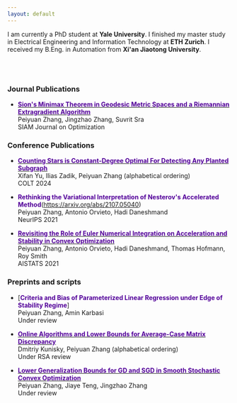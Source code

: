 ```yaml
---
layout: default
---
```


I am currently a PhD student at **Yale University**. I finished my master study in Electrical Engineering and Information Technology at **ETH Zurich**.  I received my B.Eng. in Automation from **Xi'an Jiaotong University**. 

<br/><br/>
### Journal Publications
* [**<span style="color:#520099">Sion's Minimax Theorem in Geodesic Metric Spaces and a Riemannian Extragradient Algorithm</span>**](https://arxiv.org/abs/2202.06950) <br />
  Peiyuan Zhang, Jingzhao Zhang, Suvrit Sra <br />
  SIAM Journal on Optimization

### Conference Publications
* [**<span style="color:#520099">Counting Stars is Constant-Degree Optimal For Detecting Any Planted Subgraph</span>**](https://arxiv.org/pdf/2403.17766) <br />
  Xifan Yu, Ilias Zadik, Peiyuan Zhang (alphabetical ordering) <br />
  COLT 2024

* **<span style="color:#520099">Rethinking the Variational Interpretation of Nesterov's Accelerated Method</span>**(https://arxiv.org/abs/2107.05040) <br />
  Peiyuan Zhang, Antonio Orvieto, Hadi Daneshmand <br />
  NeurIPS 2021
  
* [**<span style="color:#520099">Revisiting the Role of Euler Numerical Integration on Acceleration and Stability in Convex Optimization</span>**](https://arxiv.org/abs/2102.11537) <br />
  Peiyuan Zhang, Antonio Orvieto, Hadi Daneshmand, Thomas Hofmann, Roy Smith <br />
  AISTATS 2021

### Preprints and scripts
* [**<span style="color:#520099">Criteria and Bias of Parameterized Linear Regression under Edge of Stability Regime</span>**] <br />
  Peiyuan Zhang, Amin Karbasi <br />
  Under review

* [**<span style="color:#520099">Online Algorithms and Lower Bounds for Average-Case Matrix Discrepancy</span>**](https://arxiv.org/abs/2307.10055) <br />
  Dmitriy Kunisky, Peiyuan Zhang (alphabetical ordering) <br />
  Under RSA review
 
* [**<span style="color:#520099">Lower Generalization Bounds for GD and SGD in Smooth Stochastic Convex Optimization</span>**](https://arxiv.org/abs/2303.10758) <br />
  Peiyuan Zhang, Jiaye Teng, Jingzhao Zhang <br />
  Under review


